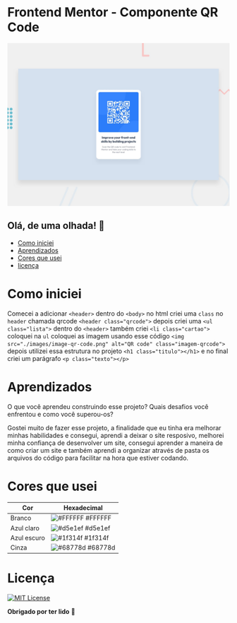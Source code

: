 # Frontend Mentor - Componente QR Code

![Design do Componete QR Code Concluído](./preview.jpg)

## Olá, de uma olhada! 👋
- [Como iniciei](https://github.com/Arthur18dev/Projeto-QR-Code?tab=readme-ov-file#como-iniciei)
- [Aprendizados]()
- [Cores que usei]()
- [licença]()


# Como iniciei
Comecei a adicionar `<header>` dentro do `<body>` no html criei uma `class` no `header` chamada qrcode `<header class="qrcode">`
depois criei uma `<ul class="lista">` dentro do `<header>` também criei `<li class="cartao">` coloquei na `ul` coloquei as imagem usando esse código `<img src="./images/image-qr-code.png" alt="QR code" class="imagem-qrcode">` depois utilizei essa estrutura no projeto `<h1 class="titulo"></h1>` e no final criei um parágrafo `<p class="texto"></p>`

# Aprendizados

O que você aprendeu construindo esse projeto? Quais desafios você enfrentou e como você superou-os?

Gostei muito de fazer esse projeto, a finalidade que eu tinha era melhorar minhas habilidades e consegui, aprendi a deixar o site resposivo, melhorei minha confiança de desenvolver um site, consegui aprender a maneira de como criar um site e também aprendi a organizar através de pasta os arquivos do código para facilitar na hora que estiver codando.

# Cores que usei

| Cor               | Hexadecimal                                                |
| ----------------- | ---------------------------------------------------------------- |
| Branco       | ![#FFFFFF](https://corhexa.com/ffffff#google_vignette) #FFFFFF |
| Azul claro   | ![#d5e1ef](https://via.placeholder.com/10/f8f8f8?text=+) #d5e1ef |
| Azul escuro  | ![#1f314f](https://via.placeholder.com/10/00b48a?text=+) #1f314f |
| Cinza        | ![#68778d](https://via.placeholder.com/10/00b48a?text=+) #68778d |



# Licença

[![MIT License](https://img.shields.io/badge/License-MIT-green.svg)](https://github.com/Arthur18dev/Projeto-QR-Code?tab=MIT-1-ov-file)


**Obrigado por ter lido** 🚀
